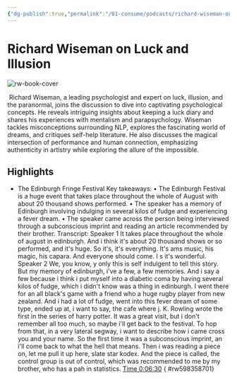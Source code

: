```yaml
---
{"dg-publish":true,"permalink":"/01-consume/podcasts/richard-wiseman-on-luck-and-illusion/","title":"Richard Wiseman on Luck and Illusion"}
---
```


# Richard Wiseman on Luck and Illusion

![rw-book-cover](https://images.weserv.nl/?url=https%3A%2F%2Fcontent.production.cdn.art19.com%2Fimages%2F69%2F10%2F10%2Ffb%2F691010fb-625e-4abe-993c-a57228b28dbe%2F91cb53ae0d5dbb379b9dffecf0a772593891d0d09bbe6d90ee746edbdb79e3ec75584f2ceb8260e9f675a90c05419b9b99842a76905b686f0f51c1a9d3e227ab.jpeg&w=300&h=300)


 Richard Wiseman, a leading psychologist and expert on luck, illusion, and the paranormal, joins the discussion to dive into captivating psychological concepts. He reveals intriguing insights about keeping a luck diary and shares his experiences with mentalism and parapsychology. Wiseman tackles misconceptions surrounding NLP, explores the fascinating world of dreams, and critiques self-help literature. He also discusses the magical intersection of performance and human connection, emphasizing authenticity in artistry while exploring the allure of the impossible.
 

## Highlights
- The Edinburgh Fringe Festival
  Key takeaways:
  • The Edinburgh Festival is a huge event that takes place throughout the whole of August with about 20 thousand shows performed.
  • The speaker has a memory of Edinburgh involving indulging in several kilos of fudge and experiencing a fever dream.
  • The speaker came across the person being interviewed through a subconscious imprint and reading an article recommended by their brother.
  Transcript:
  Speaker 1
  It takes place throughout the whole of august in edinburgh. And i think it's about 20 thousand shows or so performed, and it's huge. So it's, it's everything. It's ams music, his magic, his capara. And everyone should come. I s it's wonderful.
  Speaker 2
  We, you know, y only this is self indulgent to tell this story. But my memory of edinburgh, i've a few, a few memories. And i say a few because i think i put myself into a diabetic coma by having several kilos of fudge, which i didn't know was a thing in edinburgh. I went there for an all black's game with a friend who a huge rugby player from new zealand. And i had a lot of fudge, went into this fever dream of some type, ended up at, i want to say, the cafe where j. K. Rowling wrote the first in the series of harry potter. It was a great visit, but i don't remember all too much, so maybe i'll get back to the festival. To hop from that, in a very lateral segway, i want to describe how i came cross you and your name. So the first time it was a subconscious imprint, an i'll come back to what the hell that means. Then i was reading a piece on, let me pull it up here, slate star kodex. And the piece is called, the control group is out of control, which was recommended to me by my brother, who has a pah in statistics. [Time 0:06:30](https://readwise.io/open/598358701)
{ #rw598358701}



